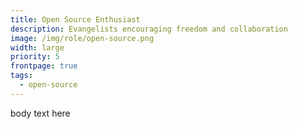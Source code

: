 ```yaml
---
title: Open Source Enthusiast
description: Evangelists encouraging freedom and collaboration
image: /img/role/open-source.png
width: large
priority: 5
frontpage: true
tags:
  - open-source
---
```

body text here